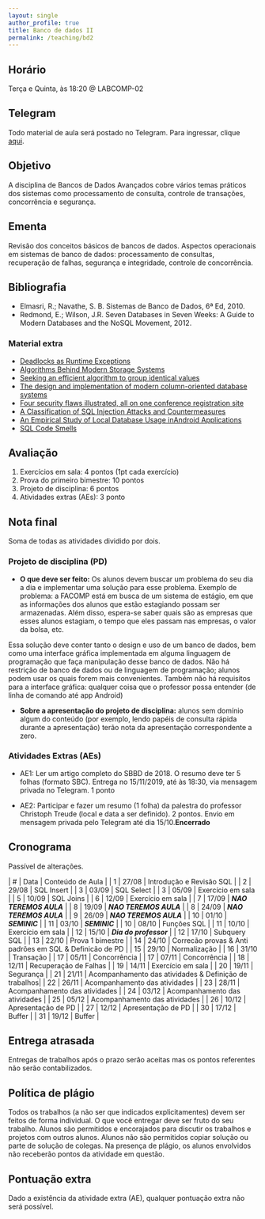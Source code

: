 ```yaml
---
layout: single
author_profile: true
title: Banco de dados II
permalink: /teaching/bd2
---
```


## Horário

Terça e Quinta, às 18:20 @ LABCOMP-02

## Telegram

Todo material de aula será postado no Telegram. Para ingressar, clique [aqui](https://t.me/joinchat/GeSB2Q1EkH1cl53aZqJVSw).

## Objetivo

A disciplina de Bancos de Dados Avançados cobre vários temas práticos dos sistemas como processamento de consulta, controle de transações, concorrência e segurança.


## Ementa

Revisão dos conceitos básicos de bancos de dados. Aspectos operacionais em sistemas de banco de dados: processamento de consultas, recuperação de falhas, segurança e integridade, controle de concorrência.


## Bibliografia

- Elmasri, R.; Navathe, S. B. Sistemas de Banco de Dados, 6ª Ed, 2010.
- Redmond, E.; Wilson, J.R. Seven Databases in Seven Weeks: A Guide to Modern Databases and the NoSQL Movement, 2012.

### Material extra

- [Deadlocks as Runtime Exceptions](https://sites.google.com/a/cin.ufpe.br/castor/sblp_2015_submitted.pdf)
- [Algorithms Behind Modern Storage Systems](https://cacm.acm.org/magazines/2018/8/229762-algorithms-behind-modern-storage-systems/fulltext)
- [Seeking an efficient algorithm to group identical values](https://lemire.me/blog/2008/05/01/i-am-seeking-an-efficient-algorithm-to-group-identical-values-in-an-array/)
- [The design and implementation of modern column-oriented database systems](https://blog.acolyer.org/2018/09/26/the-design-and-implementation-of-modern-column-oriented-database-systems/)
- [Four security flaws illustrated, all on one conference registration site](http://andreas-zeller.blogspot.com/2016/04/how-i-twice-hacked-conference.html)
- [A Classification of SQL Injection Attacks and Countermeasures](https://pdfs.semanticscholar.org/81a5/02b52485e52713ccab6d260f15871c2acdcb.pdf)
- [An Empirical Study of Local Database Usage inAndroid Applications](http://www-scf.usc.edu/~jgui/papers/icsme2017.pdf)
- [SQL Code Smells](https://www.red-gate.com/simple-talk/sql/t-sql-programming/sql-code-smells/)

## Avaliação

1. Exercícios em sala: 4 pontos (1pt cada exercício)
2. Prova do primeiro bimestre: 10 pontos
3. Projeto de disciplina: 6 pontos
4. Atividades extras (AEs): 3 ponto

## Nota final

Soma de todas as atividades dividido por dois.

### Projeto de disciplina (PD)

- **O que deve ser feito:** Os alunos devem buscar um problema do seu dia a dia e implementar uma solução para esse problema. Exemplo de problema: a FACOMP está em busca de um sistema de estágio, em que as informações dos alunos que estão estagiando possam ser armazenadas. Além disso, espera-se saber quais são as empresas que esses alunos estagiam, o tempo que eles passam nas empresas, o valor da bolsa, etc.

Essa solução deve conter tanto o design e uso de um banco de dados, bem como uma interface gráfica implementada em alguma linguagem de programação que faça manipulação desse banco de dados. Não há restrição de banco de dados ou de linguagem de programação; alunos podem usar os quais forem mais convenientes. Também não há requisitos para a interface gráfica: qualquer coisa que o professor possa entender (de linha de comando até app Android)

- **Sobre a apresentação do projeto de disciplina:** alunos sem domínio algum do conteúdo (por exemplo, lendo papéis de consulta rápida durante a apresentação) terão nota da apresentação correspondente a zero.

### Atividades Extras (AEs)

- AE1: Ler um artigo completo do SBBD de 2018. O resumo deve ter 5 folhas (formato SBC). Entrega no 15/11/2019, até às 18:30, via mensagem privada no Telegram. 1 ponto

- AE2: Participar e fazer um resumo (1 folha) da palestra do professor Christoph Treude (local e data a ser definido). 2 pontos. Envio em mensagem privada pelo Telegram até dia 15/10.**Encerrado**

## Cronograma

Passível de alterações.

| # | Data  | Conteúdo de Aula              |
| 1 | 27/08 | Introdução e Revisão SQL      |
| 2 | 29/08 | SQL Insert                    |
| 3 | 03/09 | SQL Select                    |
| 3 | 05/09 | Exercício em sala             |
| 5 | 10/09 | SQL Joins                     |
| 6 | 12/09 | Exercício em sala             |
| 7 | 17/09 | ***NAO TEREMOS AULA***        |
| 8 | 19/09 | ***NAO TEREMOS AULA***        |
| 8 | 24/09 | ***NAO TEREMOS AULA***        |
| 9 | 26/09 | ***NAO TEREMOS AULA***        |
| 10 | 01/10 | ***SEMINIC***                |
| 11 | 03/10 | ***SEMINIC***                |
| 10 | 08/10 | Funções SQL                  |
| 11 | 10/10 | Exercício em sala            |
| 12 | 15/10 | ***Dia do professor***       |
| 12 | 17/10 | Subquery SQL                 |
| 13 | 22/10 | Prova 1 bimestre             |
| 14 | 24/10 | Correcão provas & Anti padrões em SQL & Definicão de PD  |
| 15 | 29/10 | Normalização                 |
| 16 | 31/10 | Transação                    |
| 17 | 05/11 | Concorrência                 |
| 17 | 07/11 | Concorrência                 |
| 18 | 12/11 | Recuperação de Falhas        |
| 19 | 14/11 | Exercício em sala            |
| 20 | 19/11 | Segurança                    |
| 21 | 21/11 | Acompanhamento das atividades & Definição de trabalhos|
| 22 | 26/11 | Acompanhamento das atividades |
| 23 | 28/11 | Acompanhamento das atividades |
| 24 | 03/12 | Acompanhamento das atividades |
| 25 | 05/12 | Acompanhamento das atividades |
| 26 | 10/12 | Apresentação de PD |
| 27 | 12/12 | Apresentação de PD |
| 30 | 17/12 | Buffer |
| 31 | 19/12 | Buffer |

## Entrega atrasada

Entregas de trabalhos após o prazo serão aceitas mas os pontos referentes não serão contabilizados.

## Política de plágio

Todos os trabalhos (a não ser que indicados explicitamentes) devem ser feitos de forma individual. O que você entregar deve ser fruto do seu trabalho. Alunos são permitidos e encorajados para discutir os trabalhos e projetos com outros alunos. Alunos não são permitidos copiar solução ou parte de solução de colegas. Na presença de plágio, os alunos envolvidos não receberão pontos da atividade em questão.

## Pontuação extra

Dado a existência da atividade extra (AE), qualquer pontuação extra não será possível.
